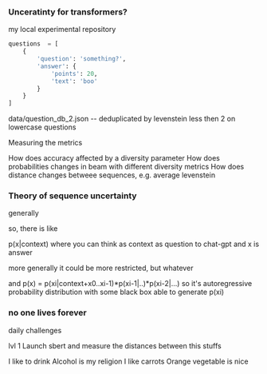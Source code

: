 ### Unceratinty for transformers?

my local experimental repository

```python
questions  = [
    {
        'question': 'something?',
        'answer': {
            'points': 20,
            'text': 'boo'
        }
    }
]
```

data/question_db_2.json -- deduplicated by levenstein less then 2 on lowercase questions


Measuring the metrics

How does accuracy affected by a diversity parameter
How does probabilities changes in beam with different diversity metrics
How does distance changes betweee sequences, e.g. average levenstein


### Theory of sequence uncertainty
generally

so, there is like

p(x|context)
where you can think as context as question to chat-gpt and x is answer

more generally it could be more restricted, but whatever

and p(x) = p(xi|context+x0..xi-1)*p(xi-1|..)*p(xi-2|...)
so it's autoregressive probability distribution
with some black box able to generate p(xi)














### no one lives forever

daily challenges

lvl 1
Launch sbert and measure the distances between this stuffs

I like to drink
Alcohol is my religion
I like carrots
Orange vegetable is nice








